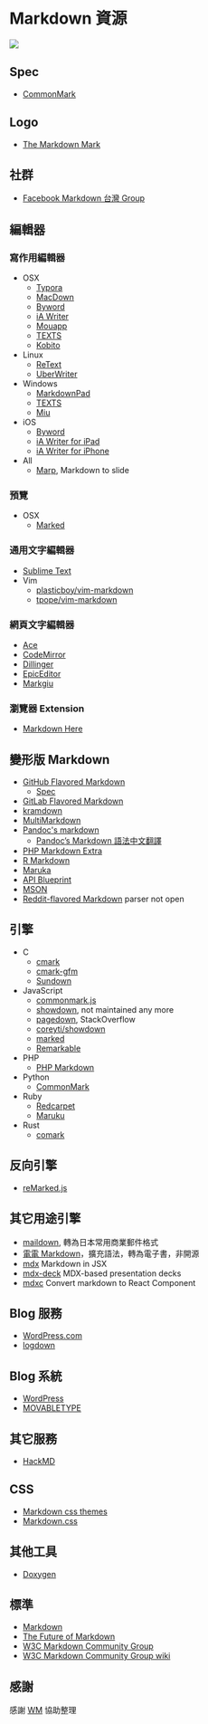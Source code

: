 # Markdown 資源

![](https://markdown.tw/images/208x128.png)

## Spec

* [CommonMark](http://commonmark.org/)

## Logo

* [The Markdown Mark](http://dcurt.is/the-markdown-mark)

## 社群

* [Facebook Markdown 台灣 Group](https://www.facebook.com/groups/830853873715381/)

## 編輯器

### 寫作用編輯器

* OSX
    * [Typora](http://typora.io/)
    * [MacDown](http://macdown.uranusjr.com/)
    * [Byword](http://bywordapp.com/)
    * [iA Writer](http://www.iawriter.com/mac/)
    * [Mouapp](http://mouapp.com/)
    * [TEXTS](http://www.texts.io/)
    * [Kobito](http://kobito.qiita.com/)
* Linux
    * [ReText](http://sourceforge.net/p/retext/home/ReText/)
    * [UberWriter](http://uberwriter.wolfvollprecht.de/)
* Windows
    * [MarkdownPad](http://markdownpad.com/)
    * [TEXTS](http://www.texts.io/)
    * [Miu](https://miu.0x142857.com)
* iOS
    * [Byword](http://bywordapp.com/)
    * [iA Writer for iPad](http://www.iawriter.com/ipad/)
    * [iA Writer for iPhone](http://www.iawriter.com/iphone/)
* All
    * [Marp](https://yhatt.github.io/marp/), Markdown to slide


### 預覽

* OSX
    * [Marked](https://itunes.apple.com/us/app/marked/id448925439)

### 通用文字編輯器

* [Sublime Text](http://www.sublimetext.com/)
* Vim
    * [plasticboy/vim-markdown](https://github.com/plasticboy/vim-markdown)
    * [tpope/vim-markdown](https://github.com/tpope/vim-markdown)

### 網頁文字編輯器

* [Ace](http://ace.ajax.org/)
* [CodeMirror](http://codemirror.net/)
* [Dillinger](http://dillinger.io/)
* [EpicEditor](http://oscargodson.github.io/EpicEditor/)
* [Markgiu](https://github.com/bianchimro/markgiu)

### 瀏覽器 Extension

* [Markdown Here](https://github.com/adam-p/markdown-here/)

## 變形版 Markdown

* [GitHub Flavored Markdown](https://help.github.com/articles/github-flavored-markdown)
    * [Spec](https://github.github.com/gfm/)
* [GitLab Flavored Markdown](https://gitlab.com/help/user/markdown)
* [kramdown](http://kramdown.rubyforge.org/quickref.html#headers)
* [MultiMarkdown](http://fletcherpenney.net/multimarkdown/)
* [Pandoc's markdown](http://johnmacfarlane.net/pandoc/README.html#pandocs-markdown)
    * [Pandoc’s Markdown 語法中文翻譯](http://pages.tzengyuxio.me/pandoc/)
* [PHP Markdown Extra](http://michelf.ca/projects/php-markdown/extra/)
* [R Markdown](https://rmarkdown.rstudio.com/)
* [Maruka](http://markua.com/)
* [API Blueprint](https://apiblueprint.org/)
* [MSON](https://apiblueprint.org/documentation/mson/tutorial.html)
* [Reddit-flavored Markdown](https://www.reddit.com/wiki/markdown) parser not open

## 引擎

* C
    * [cmark](https://github.com/jgm/cmark)
    * [cmark-gfm](https://github.com/github/cmark-gfm)
    * [Sundown](https://github.com/vmg/sundown) 
* JavaScript
    * [commonmark.js](https://github.com/jgm/commonmark.js)
    * [showdown](https://github.com/cky/wmd), not maintained any more
    * [pagedown](https://github.com/StackExchange/pagedown), StackOverflow
    * [coreyti/showdown](https://github.com/coreyti/showdown)
    * [marked](https://github.com/chjj/marked)
    * [Remarkable](https://jonschlinkert.github.io/remarkable/demo/)
* PHP
    * [PHP Markdown](http://michelf.ca/projects/php-markdown/)
* Python
    * [CommonMark](https://pypi.python.org/pypi/CommonMark)
* Ruby
    * [Redcarpet](https://github.com/vmg/redcarpet) 
    * [Maruku](https://github.com/bhollis/maruku)
* Rust
    * [comark](https://github.com/kivikakk/comrak)

## 反向引擎

* [reMarked.js](https://leeoniya.github.io/reMarked.js/)

## 其它用途引擎

* [maildown](https://anydown.github.io/maildown/), 轉為日本常用商業郵件格式
* [電電 Markdown](https://conv.denshochan.com/tw/markdown)，擴充語法，轉為電子書，非開源
* [mdx](https://github.com/mdx-js/mdx) Markdown in JSX
* [mdx-deck](https://github.com/jxnblk/mdx-deck) MDX-based presentation decks
* [mdxc](https://github.com/jamesknelson/mdxc) Convert markdown to React Component

## Blog 服務

* [WordPress.com](http://wordpress.com/)
* [logdown](http://logdown.com/)

## Blog 系統

* [WordPress](http://wordpress.org/)
* [MOVABLETYPE](http://www.movabletype.org/)

## 其它服務

* [HackMD](https://hackmd.io/)

## CSS

* [Markdown css themes](http://jasonm23.github.io/markdown-css-themes/)
* [Markdown.css](http://mrcoles.com/demo/markdown-css/)

## 其他工具

* [Doxygen](http://www.stack.nl/~dimitri/doxygen/manual/markdown.html)

## 標準

* [Markdown](http://daringfireball.net/projects/markdown/)
* [The Future of Markdown](http://www.codinghorror.com/blog/2012/10/the-future-of-markdown.html)
* [W3C Markdown Community Group](http://www.w3.org/community/markdown/)
* [W3C Markdown Community Group wiki](http://www.w3.org/community/markdown/wiki/Main_Page)

## 感謝

感謝 [WM](http://kidwm.net/) 協助整理
